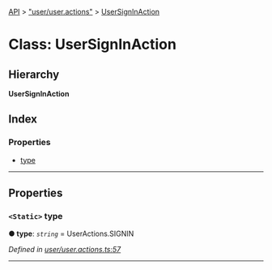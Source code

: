 [API](../README.md) > ["user/user.actions"](../modules/_user_user_actions_.md) > [UserSignInAction](../classes/_user_user_actions_.usersigninaction.md)

# Class: UserSignInAction

## Hierarchy

**UserSignInAction**

## Index

### Properties

* [type](_user_user_actions_.usersigninaction.md#type)

---

## Properties

<a id="type"></a>

### `<Static>` type

**● type**: *`string`* =  UserActions.SIGNIN

*Defined in [user/user.actions.ts:57](https://github.com/authumn/authumn-angular/blob/93ce399/projects/authumn-angular/src/user/user.actions.ts#L57)*

___

